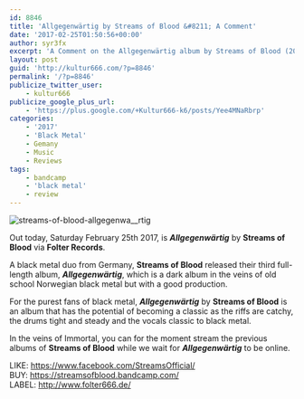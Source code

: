 ```yaml
---
id: 8846
title: 'Allgegenwärtig by Streams of Blood &#8211; A Comment'
date: '2017-02-25T01:50:56+00:00'
author: syr3fx
excerpt: 'A Comment on the Allgegenwärtig album by Streams of Blood (2017).'
layout: post
guid: 'http://kultur666.com/?p=8846'
permalink: '/?p=8846'
publicize_twitter_user:
    - kultur666
publicize_google_plus_url:
    - 'https://plus.google.com/+Kultur666-k6/posts/Yee4MNaRbrp'
categories:
    - '2017'
    - 'Black Metal'
    - Gemany
    - Music
    - Reviews
tags:
    - bandcamp
    - 'black metal'
    - review
---
```


![streams-of-blood-allgegenwa__rtig](http://localhost:8080/wp-content/uploads/2017/02/streams-of-blood-allgegenwa__rtig.jpg)

Out today, Saturday February 25th 2017, is ***Allgegenwärtig*** by **Streams of Blood** via **Folter Records**.

A black metal duo from Germany, **Streams of Blood** released their third full-length album, ***Allgegenwärtig***, which is a dark album in the veins of old school Norwegian black metal but with a good production.

For the purest fans of black metal, ***Allgegenwärtig*** by **Streams of Blood** is an album that has the potential of becoming a classic as the riffs are catchy, the drums tight and steady and the vocals classic to black metal.

In the veins of Immortal, you can for the moment stream the previous albums of **Streams of Blood** while we wait for ***Allgegenwärtig*** to be online.

LIKE: <https://www.facebook.com/StreamsOfficial/>  
BUY: <https://streamsofblood.bandcamp.com/>  
LABEL: <http://www.folter666.de/>